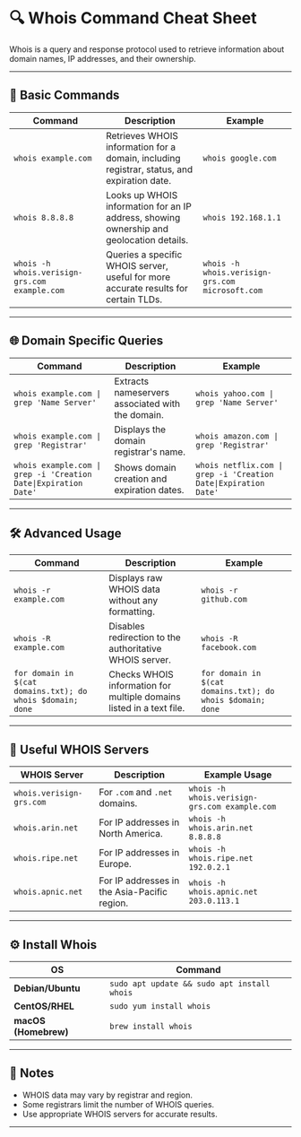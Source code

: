 
# 🔍 Whois Command Cheat Sheet

Whois is a query and response protocol used to retrieve information about domain names, IP addresses, and their ownership.

---

## 📘 Basic Commands

| Command | Description | Example |
|---------|-------------|---------|
| `whois example.com` | Retrieves WHOIS information for a domain, including registrar, status, and expiration date. | `whois google.com` |
| `whois 8.8.8.8` | Looks up WHOIS information for an IP address, showing ownership and geolocation details. | `whois 192.168.1.1` |
| `whois -h whois.verisign-grs.com example.com` | Queries a specific WHOIS server, useful for more accurate results for certain TLDs. | `whois -h whois.verisign-grs.com microsoft.com` |

---

## 🌐 Domain Specific Queries

| Command | Description | Example |
|---------|-------------|---------|
| `whois example.com \| grep 'Name Server'` | Extracts nameservers associated with the domain. | `whois yahoo.com \| grep 'Name Server'` |
| `whois example.com \| grep 'Registrar'` | Displays the domain registrar's name. | `whois amazon.com \| grep 'Registrar'` |
| `whois example.com \| grep -i 'Creation Date\|Expiration Date'` | Shows domain creation and expiration dates. | `whois netflix.com \| grep -i 'Creation Date\|Expiration Date'` |

---

## 🛠 Advanced Usage

| Command | Description | Example |
|---------|-------------|---------|
| `whois -r example.com` | Displays raw WHOIS data without any formatting. | `whois -r github.com` |
| `whois -R example.com` | Disables redirection to the authoritative WHOIS server. | `whois -R facebook.com` |
| `for domain in $(cat domains.txt); do whois $domain; done` | Checks WHOIS information for multiple domains listed in a text file. | `for domain in $(cat domains.txt); do whois $domain; done` |

---

## 🔗 Useful WHOIS Servers

| WHOIS Server | Description | Example Usage |
|--------------|-------------|---------------|
| `whois.verisign-grs.com` | For `.com` and `.net` domains. | `whois -h whois.verisign-grs.com example.com` |
| `whois.arin.net` | For IP addresses in North America. | `whois -h whois.arin.net 8.8.8.8` |
| `whois.ripe.net` | For IP addresses in Europe. | `whois -h whois.ripe.net 192.0.2.1` |
| `whois.apnic.net` | For IP addresses in the Asia-Pacific region. | `whois -h whois.apnic.net 203.0.113.1` |

---

## ⚙️ Install Whois

| OS | Command |
|----|---------|
| **Debian/Ubuntu** | `sudo apt update && sudo apt install whois` |
| **CentOS/RHEL** | `sudo yum install whois` |
| **macOS (Homebrew)** | `brew install whois` |

---

## 📜 Notes

- WHOIS data may vary by registrar and region.
- Some registrars limit the number of WHOIS queries.
- Use appropriate WHOIS servers for accurate results.

---

